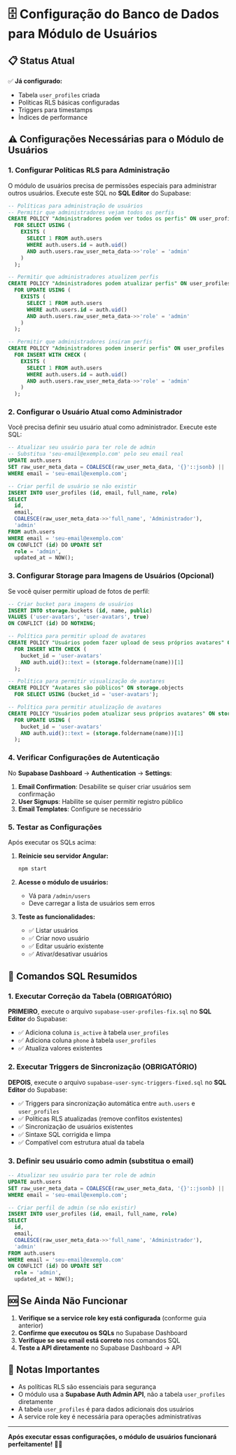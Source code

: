 # 🗄️ Configuração do Banco de Dados para Módulo de Usuários

## 📋 Status Atual

✅ **Já configurado:**

- Tabela `user_profiles` criada
- Políticas RLS básicas configuradas
- Triggers para timestamps
- Índices de performance

## ⚠️ Configurações Necessárias para o Módulo de Usuários

### 1. **Configurar Políticas RLS para Administração**

O módulo de usuários precisa de permissões especiais para administrar outros usuários. Execute este SQL no **SQL Editor** do Supabase:

```sql
-- Políticas para administração de usuários
-- Permitir que administradores vejam todos os perfis
CREATE POLICY "Administradores podem ver todos os perfis" ON user_profiles
  FOR SELECT USING (
    EXISTS (
      SELECT 1 FROM auth.users
      WHERE auth.users.id = auth.uid()
      AND auth.users.raw_user_meta_data->>'role' = 'admin'
    )
  );

-- Permitir que administradores atualizem perfis
CREATE POLICY "Administradores podem atualizar perfis" ON user_profiles
  FOR UPDATE USING (
    EXISTS (
      SELECT 1 FROM auth.users
      WHERE auth.users.id = auth.uid()
      AND auth.users.raw_user_meta_data->>'role' = 'admin'
    )
  );

-- Permitir que administradores insiram perfis
CREATE POLICY "Administradores podem inserir perfis" ON user_profiles
  FOR INSERT WITH CHECK (
    EXISTS (
      SELECT 1 FROM auth.users
      WHERE auth.users.id = auth.uid()
      AND auth.users.raw_user_meta_data->>'role' = 'admin'
    )
  );
```

### 2. **Configurar o Usuário Atual como Administrador**

Você precisa definir seu usuário atual como administrador. Execute este SQL:

```sql
-- Atualizar seu usuário para ter role de admin
-- Substitua 'seu-email@exemplo.com' pelo seu email real
UPDATE auth.users
SET raw_user_meta_data = COALESCE(raw_user_meta_data, '{}'::jsonb) || '{"role": "admin"}'::jsonb
WHERE email = 'seu-email@exemplo.com';

-- Criar perfil de usuário se não existir
INSERT INTO user_profiles (id, email, full_name, role)
SELECT
  id,
  email,
  COALESCE(raw_user_meta_data->>'full_name', 'Administrador'),
  'admin'
FROM auth.users
WHERE email = 'seu-email@exemplo.com'
ON CONFLICT (id) DO UPDATE SET
  role = 'admin',
  updated_at = NOW();
```

### 3. **Configurar Storage para Imagens de Usuários (Opcional)**

Se você quiser permitir upload de fotos de perfil:

```sql
-- Criar bucket para imagens de usuários
INSERT INTO storage.buckets (id, name, public)
VALUES ('user-avatars', 'user-avatars', true)
ON CONFLICT (id) DO NOTHING;

-- Política para permitir upload de avatares
CREATE POLICY "Usuários podem fazer upload de seus próprios avatares" ON storage.objects
  FOR INSERT WITH CHECK (
    bucket_id = 'user-avatars'
    AND auth.uid()::text = (storage.foldername(name))[1]
  );

-- Política para permitir visualização de avatares
CREATE POLICY "Avatares são públicos" ON storage.objects
  FOR SELECT USING (bucket_id = 'user-avatars');

-- Política para permitir atualização de avatares
CREATE POLICY "Usuários podem atualizar seus próprios avatares" ON storage.objects
  FOR UPDATE USING (
    bucket_id = 'user-avatars'
    AND auth.uid()::text = (storage.foldername(name))[1]
  );
```

### 4. **Verificar Configurações de Autenticação**

No **Supabase Dashboard** → **Authentication** → **Settings**:

1. **Email Confirmation**: Desabilite se quiser criar usuários sem confirmação
2. **User Signups**: Habilite se quiser permitir registro público
3. **Email Templates**: Configure se necessário

### 5. **Testar as Configurações**

Após executar os SQLs acima:

1. **Reinicie seu servidor Angular:**

   ```bash
   npm start
   ```

2. **Acesse o módulo de usuários:**

   - Vá para `/admin/users`
   - Deve carregar a lista de usuários sem erros

3. **Teste as funcionalidades:**
   - ✅ Listar usuários
   - ✅ Criar novo usuário
   - ✅ Editar usuário existente
   - ✅ Ativar/desativar usuários

## 🔧 Comandos SQL Resumidos

### **1. Executar Correção da Tabela (OBRIGATÓRIO)**

**PRIMEIRO**, execute o arquivo `supabase-user-profiles-fix.sql` no **SQL Editor** do Supabase:

- ✅ Adiciona coluna `is_active` à tabela `user_profiles`
- ✅ Adiciona coluna `phone` à tabela `user_profiles`
- ✅ Atualiza valores existentes

### **2. Executar Triggers de Sincronização (OBRIGATÓRIO)**

**DEPOIS**, execute o arquivo `supabase-user-sync-triggers-fixed.sql` no **SQL Editor** do Supabase:

- ✅ Triggers para sincronização automática entre `auth.users` e `user_profiles`
- ✅ Políticas RLS atualizadas (remove conflitos existentes)
- ✅ Sincronização de usuários existentes
- ✅ Sintaxe SQL corrigida e limpa
- ✅ Compatível com estrutura atual da tabela

### **3. Definir seu usuário como admin (substitua o email)**

```sql
-- Atualizar seu usuário para ter role de admin
UPDATE auth.users
SET raw_user_meta_data = COALESCE(raw_user_meta_data, '{}'::jsonb) || '{"role": "admin"}'::jsonb
WHERE email = 'seu-email@exemplo.com';

-- Criar perfil de admin (se não existir)
INSERT INTO user_profiles (id, email, full_name, role)
SELECT
  id,
  email,
  COALESCE(raw_user_meta_data->>'full_name', 'Administrador'),
  'admin'
FROM auth.users
WHERE email = 'seu-email@exemplo.com'
ON CONFLICT (id) DO UPDATE SET
  role = 'admin',
  updated_at = NOW();
```

## 🆘 Se Ainda Não Funcionar

1. **Verifique se a service role key está configurada** (conforme guia anterior)
2. **Confirme que executou os SQLs** no Supabase Dashboard
3. **Verifique se seu email está correto** nos comandos SQL
4. **Teste a API diretamente** no Supabase Dashboard → API

## 📝 Notas Importantes

- As políticas RLS são essenciais para segurança
- O módulo usa a **Supabase Auth Admin API**, não a tabela `user_profiles` diretamente
- A tabela `user_profiles` é para dados adicionais dos usuários
- A service role key é necessária para operações administrativas

---

**Após executar essas configurações, o módulo de usuários funcionará perfeitamente!** 🚀✨
